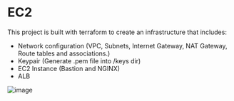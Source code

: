 # EC2

This project is built with terraform to create an infrastructure that includes:

- Network configuration (VPC, Subnets, Internet Gateway, NAT Gateway, Route tables and associations.)
- Keypair (Generate .pem file into /keys dir)
- EC2 Instance (Bastion and NGINX)
- ALB

![image](https://user-images.githubusercontent.com/47400938/127727718-8d0da100-fd59-4ac5-be37-39f96a6f6f8c.png)
